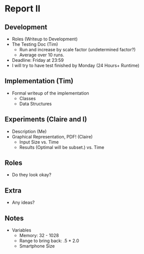 # Report II
## Development
- Roles (Writeup to Development)
- The Testing Doc (Tim) 
	- Run and increase by scale factor (undetermined factor?)
	- Average over 10 runs.
- Deadline: Friday at 23:59
- I will try to have test finished by Monday (24 Hours+ Runtime)

## Implementation (Tim)
- Formal writeup of the implementation  
	- Classes  
	- Data Structures

## Experiments (Claire and I) 
- Description (Me)
- Graphical Representation, PDF! (Claire)
	- Input Size vs. Time
	- Results (Optimal will be subset.) vs. Time

## Roles
- Do they look okay?

## Extra
- Any ideas?

## Notes
- Variables
    + Memory: 32 - 1028
    + Range to bring back: .5 * 2.0
    + Smartphone Size 
